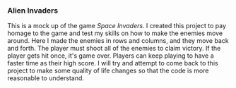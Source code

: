 ### Alien Invaders

This is a mock up of the game _Space Invaders_. I created this project to pay homage to the game and test my skills on how to make the enemies move around. Here I made the enemies in rows and columns, and they move back and forth. The player must shoot all of the enemies to claim victory. If the player gets hit once, it's game over. Players can keep playing to have a faster time as their high score. I will try and attempt to come back to this project to make some quality of life changes so that the code is more reasonable to understand.
